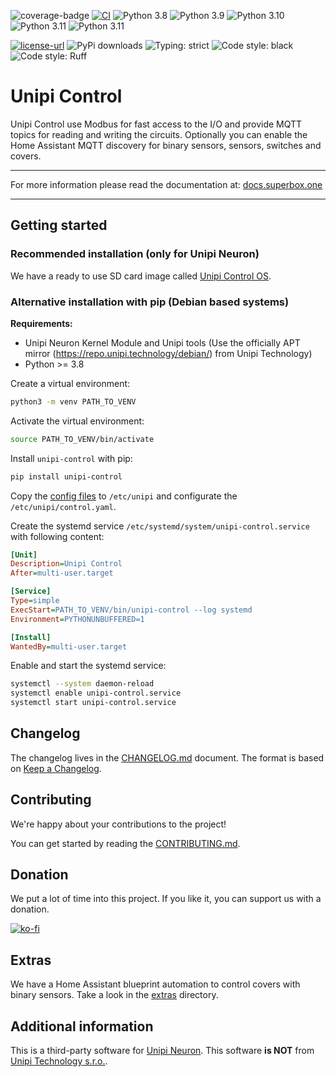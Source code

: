 ![coverage-badge](https://raw.githubusercontent.com/superbox-dev/unipi-control/main/coverage.svg)
[![CI](https://github.com/superbox-dev/unipi-control/actions/workflows/ci.yml/badge.svg?branch=main)](https://github.com/superbox-dev/unipi-control/actions/workflows/ci.yml)
![Python 3.8](https://img.shields.io/badge/python-3.8-blue.svg)
![Python 3.9](https://img.shields.io/badge/python-3.9-blue.svg)
![Python 3.10](https://img.shields.io/badge/python-3.10-blue.svg)
![Python 3.11](https://img.shields.io/badge/python-3.11-blue.svg)
![Python 3.11](https://img.shields.io/badge/python-3.11-blue.svg)

[![license-url](https://img.shields.io/badge/license-Apache%202-yellowgreen)](https://opensource.org/license/apache-2-0/)
![PyPi downloads](https://img.shields.io/pypi/dm/unipi-control)
![Typing: strict](https://img.shields.io/badge/typing-strict-green.svg)
![Code style: black](https://img.shields.io/badge/code%20style-black-black)
![Code style: Ruff](https://img.shields.io/endpoint?url=https://raw.githubusercontent.com/charliermarsh/ruff/main/assets/badge/v1.json)

<!-- pitch start -->
# Unipi Control

Unipi Control use Modbus for fast access to the I/O and provide MQTT topics for reading and writing the circuits. Optionally you can enable the Home Assistant MQTT discovery for binary sensors, sensors, switches and covers.
<!-- pitch end -->

---

For more information please read the documentation at:
[docs.superbox.one](https://docs.superbox.one)

---

<!-- quickstart start -->
## Getting started

### Recommended installation (only for Unipi Neuron)

We have a ready to use SD card image called [Unipi Control OS](https://github.com/superbox-dev/unipi-control-os).

### Alternative installation with pip (Debian based systems)

**Requirements:**

* Unipi Neuron Kernel Module and Unipi tools (Use the officially APT mirror (https://repo.unipi.technology/debian/) from Unipi Technology)
* Python >= 3.8

Create a virtual environment:

```bash
python3 -m venv PATH_TO_VENV
```

Activate the virtual environment:

```bash
source PATH_TO_VENV/bin/activate
```

Install `unipi-control` with pip:

```bash
pip install unipi-control
```

Copy the [config files](https://github.com/superbox-dev/unipi-control/data/opkg/data/local/etc/unipi) to `/etc/unipi` and configurate the `/etc/unipi/control.yaml`.

Create the systemd service `/etc/systemd/system/unipi-control.service` with following content:

```ini
[Unit]
Description=Unipi Control
After=multi-user.target

[Service]
Type=simple
ExecStart=PATH_TO_VENV/bin/unipi-control --log systemd
Environment=PYTHONUNBUFFERED=1

[Install]
WantedBy=multi-user.target
```

Enable and start the systemd service:

```bash
systemctl --system daemon-reload
systemctl enable unipi-control.service
systemctl start unipi-control.service
```
<!-- quickstart end -->

## Changelog

The changelog lives in the [CHANGELOG.md](CHANGELOG.md) document. The format is based on [Keep a Changelog](https://keepachangelog.com/en/1.0.0/).

## Contributing

We're happy about your contributions to the project!

You can get started by reading the [CONTRIBUTING.md](CONTRIBUTING.md).

<!-- donation start -->
## Donation

We put a lot of time into this project. If you like it, you can support us with a donation.

[![ko-fi](https://ko-fi.com/img/githubbutton_sm.svg)](https://ko-fi.com/F2F0KXO6D)
<!-- donation end -->

## Extras

We have a Home Assistant blueprint automation to control covers with binary sensors. Take a look in the [extras](data/extras) directory.

<!-- additional_info start -->
## Additional information

This is a third-party software for [Unipi Neuron](https://www.unipi.technology). This software **is NOT** from [Unipi Technology s.r.o.](https://www.unipi.technology). 
<!-- additional_info end -->
